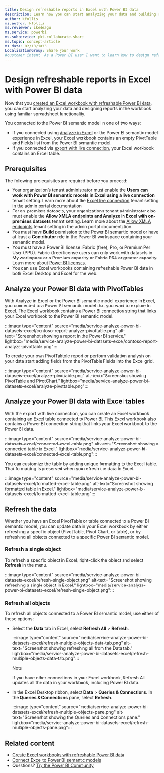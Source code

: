```yaml
---
title: Design refreshable reports in Excel with Power BI data
description: Learn how you can start analyzing your data and building reports in the workbook using familiar spreadsheet functionality.
author: kfollis
ms.author: kfollis
ms.reviewer: ikedeagu
ms.service: powerbi
ms.subservice: pbi-collaborate-share
ms.topic: concept-article
ms.date: 02/13/2023
LocalizationGroup: Share your work
#customer intent: As a Power BI user I want to learn how to design refreshable reports in Excel with Power BI data
---
```

# Design refreshable reports in Excel with Power BI data

Now that you [created an Excel workbook with refreshable Power BI data](service-analyze-in-excel.md), you can start analyzing your data and designing reports in the workbook using familiar spreadsheet functionality.

You connected to the Power BI semantic model in one of two ways:

- If you connected using [Analyze in Excel](service-analyze-in-excel.md#analyze-in-excel) or the Power BI semantic model experience in Excel, your Excel workbook contains an empty PivotTable and Fields list from the Power BI semantic model.
- If you connected via [export with live connection](service-analyze-in-excel.md#export-to-excel-with-live-connection), your Excel workbook contains an Excel table.  

## Prerequisites

The following prerequisites are required before you proceed:

- Your organization’s tenant administrator must enable the **Users can work with Power BI semantic models in Excel using a live connection** tenant setting. Learn more about the [Excel live connection](/fabric/admin/service-admin-portal-export-sharing#users-can-work-with-power-bi-semantic-models-in-excel-using-a-live-connection) tenant setting in the admin portal documentation.
- For on-premises datasets, your organization’s tenant administrator also must enable the **Allow XMLA endpoints and Analyze in Excel with on-premises datasets** tenant setting. Learn more about the [Allow XMLA endpoints](/fabric/admin/service-admin-portal-integration#allow-xmla-endpoints-and-analyze-in-excel-with-on-premises-datasets) tenant setting in the admin portal documentation.
- You must have **Build** permission to the Power BI semantic model or have at least a **Contributor** role in the Power BI workspace containing your semantic model.
- You must have a Power BI license: Fabric (free), Pro, or Premium Per User (PPU). Fabric (free) license users can only work with datasets in My workspace or a Premium capacity or Fabric F64 or greater capacity. Learn more about [Power BI licenses](../fundamentals/service-features-license-type.md).
- You can use Excel workbooks containing refreshable Power BI data in both Excel Desktop and Excel for the web.

## Analyze your Power BI data with PivotTables

With Analyze in Excel or the Power BI semantic model experience in Excel, you connected to a Power BI semantic model that you want to explore in Excel. The Excel workbook contains a Power BI connection string that links your Excel workbook to the Power BI semantic model.

:::image type="content" source="media/service-analyze-power-bi-datasets-excel/contoso-report-analyze-pivottable.png" alt-text="Screenshot showing a report in the Power BI service." lightbox="media/service-analyze-power-bi-datasets-excel/contoso-report-analyze-pivottable.png":::

To create your own PivotTabtole report or perform validation analysis on your data start adding fields from the PivotTable Fields into the Excel grid.

:::image type="content" source="media/service-analyze-power-bi-datasets-excel/analyze-pivottable.png" alt-text="Screenshot showing PivotTable and PivotChart." lightbox="media/service-analyze-power-bi-datasets-excel/analyze-pivottable.png":::

## Analyze your Power BI data with Excel tables

With the export with live connection, you can create an Excel workbook containing an Excel table connected to Power BI. This Excel workbook also contains a Power BI connection string that links your Excel workbook to the Power BI data.

:::image type="content" source="media/service-analyze-power-bi-datasets-excel/connected-excel-table.png" alt-text="Screenshot showing a connected table in Excel." lightbox="media/service-analyze-power-bi-datasets-excel/connected-excel-table.png":::

You can customize the table by adding unique formatting to the Excel table. That formatting is preserved when you refresh the data in Excel.  

:::image type="content" source="media/service-analyze-power-bi-datasets-excel/formatted-excel-table.png" alt-text="Screenshot showing formatted table in Excel." lightbox="media/service-analyze-power-bi-datasets-excel/formatted-excel-table.png":::

## Refresh the data

Whether you have an Excel PivotTable or table connected to a Power BI semantic model, you can update data in your Excel workbook by either refreshing a specific object (PivotTable, Pivot Chart, or table), or by refreshing all objects connected to a specific Power BI semantic model.

### Refresh a single object

To refresh a specific object in Excel, right-click the object and select **Refresh** in the menu.

:::image type="content" source="media/service-analyze-power-bi-datasets-excel/refresh-single-object.png" alt-text="Screenshot showing refreshing a single object in Excel." lightbox="media/service-analyze-power-bi-datasets-excel/refresh-single-object.png":::

### Refresh all objects

To refresh all objects connected to a Power BI semantic model, use either of these options:

- Select the **Data** tab in Excel, select **Refresh All** > **Refresh**.

    :::image type="content" source="media/service-analyze-power-bi-datasets-excel/refresh-multiple-objects-data-tab.png" alt-text="Screenshot showing refreshing all from the Data tab." lightbox="media/service-analyze-power-bi-datasets-excel/refresh-multiple-objects-data-tab.png":::

    > [!NOTE]
    > If you have other connections in your Excel workbook, Refresh All updates all the data in your workbook, including Power BI data.

- In the Excel Desktop ribbon, select **Data** > **Queries & Connections**. In the **Queries & Connections** pane,  select **Refresh**.

    :::image type="content" source="media/service-analyze-power-bi-datasets-excel/refresh-multiple-objects-pane.png" alt-text="Screenshot showing the Queries and Connections pane." lightbox="media/service-analyze-power-bi-datasets-excel/refresh-multiple-objects-pane.png":::

## Related content

- [Create Excel workbooks with refreshable Power BI data](service-analyze-in-excel.md)
- [Connect Excel to Power BI semantic models](service-connect-power-bi-datasets-excel.md)
- Questions? [Try the Power BI Community](https://community.powerbi.com/)
